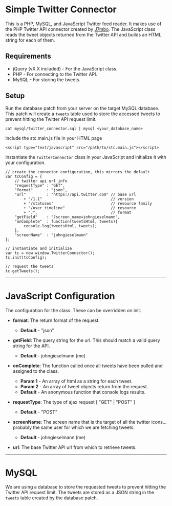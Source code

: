 # Simple Twitter Connector
This is a PHP, MySQL, and JavaScript Twitter feed reader. It makes use of
the PHP Twitter API connector created by
[J7mbo](https://github.com/J7mbo/twitter-api-php). The JavaScript class reads
the tweet objects returned from the Twitter API and builds an HTML string
for each of them.

## Requirements

- jQuery (vX.X included) - For the JavaScript class.
- PHP - For connecting to the Twitter API.
- MySQL - For storing the tweets.

## Setup

Run the database patch from your server on the target MySQL database. This
patch will create a `tweets` table used to store the accessed tweets to
prevent hitting the Twitter API request limit.
```
cat mysql/twitter_connector.sql | mysql <your_database_name>
```

Include the stc.main.js file in your HTML page
```
<script type="text/javascript" src="/path/to/stc.main.js"></script>
```

Instantiate the `TwitterConnector` class in your JavaScript and initialize
it with your configuration.
```
// create the connector configuration, this mirrors the default
var tcConfig = {
    // twitter api url info
    "requestType" : "GET",
    "format"      : "json",
    "url"         : "https://api.twitter.com" // base url
        + "/1.1"                              // version
        + "/statuses"                         // resource family
        + "/user_timeline"                    // resource
        + ".",                                // format
    "getField"    : "?screen_name=johngieselmann",
    "onComplete"  : function(tweetsHtml, tweets){
        console.log(tweetsHtml, tweets);
    },
    "screenName"  : "johngieselmann"
};

// instantiate and initialize
var tc = new window.TwitterConnector();
tc.init(tcConfig);

// request the tweets
tc.getTweets();
```

---

# JavaScript Configuration

The configuration for the class. These can be overridden on init.

- **format**: The return format of the request.
    - **Default** - "json"

- **getField**: The query string for the url. This should match a
    valid query string for the API.
    - **Default** - johngieselmann (me)

- **onComplete**: The function called once all tweets have been
    pulled and assigned to the class.
    - **Param 1** - An array of html as a string for each tweet.
    - **Param 2** - An array of tweet objects return from the request.
    - **Default** - An anonymous function that console logs results.

- **requestType**: The type of ajax request [ "GET" | "POST" ]
    - **Default** - "POST"

- **screenName**: The screen name that is the target of all the
    twitter icons... probably the same user for which we are
    fetching tweets.
    - **Default** - johngieselmann (me)

- **url**: The base Twitter API url from which to retrieve tweets.

---

# MySQL

We are using a database to store the requested tweets to prevent hitting the
Twitter API request limit. The tweets are stored as a JSON string in the `tweets`
table created by the database patch.

